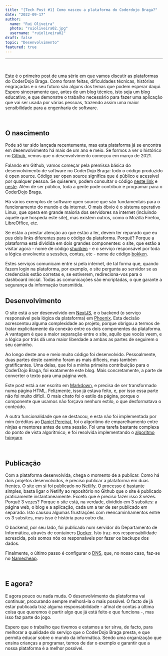 ```yaml
---
title: "[Tech Post #1] Como nasceu a plataforma do Coderdojo Braga?"
date: "2022-09-17"
author:
  name: "Rui Oliveira"
  photo: "ruioliveira02.jpg"
  username: "ruioliveira02"
draft: false
topic: "Desenvolvimento"
featured: true
---
```


---

&nbsp;

Este é o primeiro post de uma série em que vamos discutir as plataformas do CoderDojo Braga. Como foram feitas, dificuldades técnicas, histórias engraçadas e o seu futuro são alguns dos temas que podem esperar daqui. Espero sinceramente que, antes de um blog técnico, isto seja um blog educativo, e que demonstre o trabalho necessário para fazer uma aplicação que vai ser usada por várias pessoas, trazendo assim uma maior sensibilidade para a engenharia de software.

&nbsp;

## O nascimento

Pode só ter sido lançada recentemente, mas esta plataforma já se encontra em desenvolvimento há mais de um ano e meio. Se formos a ver o histórico no [Github](https://github.com/coderdojobraga/bokken/commit/5729ea8239adcbafa1e9b2a9e6df6fe779e7908a), vemos que o desenvolvimento começou em março de 2021.

Falando em Github, vamos começar pela premissa básica do desenvolvimento de software no CoderDojo Braga: todo o código produzido é open source. Código ser open source significa que é público e acessível por qualquer pessoa. Se quiserem, podem consultar o código [neste link](https://github.com/coderdojobraga/bokken) e [neste](https://github.com/coderdojobraga/shuriken). Além de ser público, toda a gente pode contribuir e programar para o CoderDojo Braga.

Há vários exemplos de software open source que são fundamentais para o funcionamento do mundo e da internet. O mais óbvio é o sistema operativo Linux, que opera em grande maioria dos servidores na internet (incluindo aquele que hospeda este site), mas existem outros, como o Mozilla Firefox, LibreOffice, etc.

Se estão a prestar atenção ao que estão a ler, devem ter reparado que eu pus dois links diferentes para o código da plataforma. Porquê? Porque a plataforma está dividida em dois grandes componentes: o site, que estão a visitar agora - nome de código [shuriken](https://github.com/coderdojobraga/shuriken) - e o serviço responsável por toda a lógica envolvente a sessões, contas, etc - nome de código [bokken](https://github.com/coderdojobraga/bokken).

Estes serviços comunicam entre si pela internet, de tal forma que, quando fazem login na plataforma, por exemplo, o site pergunta ao servidor se as credenciais estão corretas e, se estiverem, redireciona-vos para o dashboard inicial. Todas as comunicações são encriptadas, o que garante a segurança da informação transmitida.

## Desenvolvimento

O site está a ser desenvolvido em [NextJS](https://nextjs.org/), e o backend (o serviço responsável pela lógica da plataforma) em [Phoenix](https://www.phoenixframework.org/). Esta decisão acrescentou alguma complexidade ao projeto, porque obrigou a termos de tratar explicitamente da conexão entre os dois componentes da plataforma. A vantagem é que a maior separação entre o site, aquilo que vocês veem, e a lógica por trás dá uma maior liberdade a ambas as partes de
seguirem o seu caminho.

Ao longo deste ano e meio muito código foi desenvolvido. Pessoalmente, duas partes deste caminho foram as mais difíceis, mas também gratificantes. Uma delas, que foi a minha primeira contribuição para o CoderDojo Braga, foi exatamente este blog. Mais concretamente, a parte de converter o texto para uma página web.

Este post está a ser escrito em [Markdown](https://markdownguide.org), e precisa de ser transformado numa página HTML. Felizmente, isso já estava feito, e, por isso essa parte não foi muito difícil. O mais chato foi o estilo da página, porque o componente que usamos não forçava nenhum estilo, o que desformatava o conteúdo.

A outra funcionalidade que se destacou, e esta não foi implementada por mim (créditos ao [Daniel Pereira](https://github.com/danielsp45)), foi o algoritmo de emparelhamento entre ninjas e mentores antes de uma sessão. Foi uma tarefa bastante complexa do ponto de vista algorítmico, e foi resolvida implementando o [algoritmo húngaro](https://en.wikipedia.org/wiki/Hungarian_algorithm)

&nbsp;

## Publicação

Com a plataforma desenvolvida, chega o momento de a publicar. Como há dois projetos desenvolvidos, é preciso publicar a plataforma em duas frentes. O site em si foi publicado no [Netlify](https://www.netlify.com/). O processo é bastante simples, basta ligar o Netlify ao repositório no Github que o site é publicado praticamente instantaneamente. Exceto que é preciso fazer isso 3 vezes. Porquê 3 vezes? Porque o site está, na verdade, dividido em 3 subsites: a página web, o blog e a aplicação, cada um a ter de ser publicado em separado. Isto causou algumas frustrações com reencaminhamentos entre os 3 subsites, mas isso é história para outro dia.

O backend, por seu lado, foi publicado num servidor do Departamento de Informática, através de containers [Docker](https://www.docker.com/). Isto traz-nos responsabilidade acrescida, pois somos nós os responsáveis por fazer os backups dos dados.

Finalmente, o último passo é configurar o [DNS](https://pt.wikipedia.org/wiki/Sistema_de_Nomes_de_Dom%C3%ADnio), que, no nosso caso, faz-se no [Namecheap](https://www.namecheap.com/).

&nbsp;

## E agora?

E agora pouco ou nada muda. O desenvolvimento da plataforma vai continuar, procurando sempre melhorá-la o mais possível. O facto de já estar publicada traz alguma responsabilidade - afinal de contas a última coisa que queremos é partir algo que já está feito e que funciona -, mas isso faz parte do jogo.

Espero que o trabalho que tivemos e estamos a ter sirva, de facto, para melhorar a qualidade do serviço que o CoderDojo Braga presta, e que permita educar sobre o mundo da informática. Sendo uma organização que ensina crianças a programar, temos de dar o exemplo e garantir que a nossa plataforma é a melhor possível.
